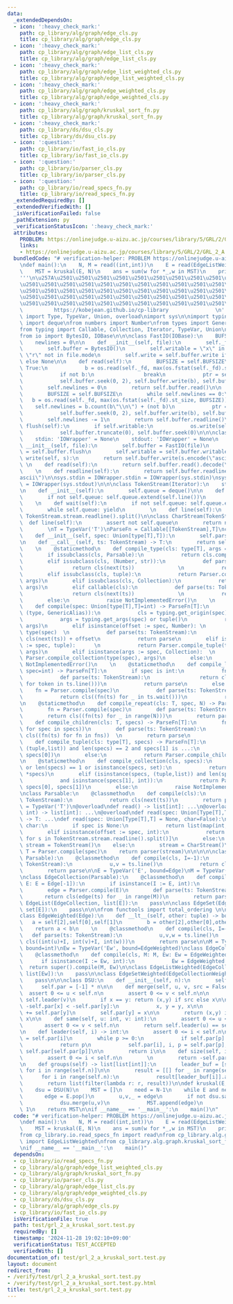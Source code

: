 ```yaml
---
data:
  _extendedDependsOn:
  - icon: ':heavy_check_mark:'
    path: cp_library/alg/graph/edge_cls.py
    title: cp_library/alg/graph/edge_cls.py
  - icon: ':heavy_check_mark:'
    path: cp_library/alg/graph/edge_list_cls.py
    title: cp_library/alg/graph/edge_list_cls.py
  - icon: ':heavy_check_mark:'
    path: cp_library/alg/graph/edge_list_weighted_cls.py
    title: cp_library/alg/graph/edge_list_weighted_cls.py
  - icon: ':heavy_check_mark:'
    path: cp_library/alg/graph/edge_weighted_cls.py
    title: cp_library/alg/graph/edge_weighted_cls.py
  - icon: ':heavy_check_mark:'
    path: cp_library/alg/graph/kruskal_sort_fn.py
    title: cp_library/alg/graph/kruskal_sort_fn.py
  - icon: ':heavy_check_mark:'
    path: cp_library/ds/dsu_cls.py
    title: cp_library/ds/dsu_cls.py
  - icon: ':question:'
    path: cp_library/io/fast_io_cls.py
    title: cp_library/io/fast_io_cls.py
  - icon: ':question:'
    path: cp_library/io/parser_cls.py
    title: cp_library/io/parser_cls.py
  - icon: ':question:'
    path: cp_library/io/read_specs_fn.py
    title: cp_library/io/read_specs_fn.py
  _extendedRequiredBy: []
  _extendedVerifiedWith: []
  _isVerificationFailed: false
  _pathExtension: py
  _verificationStatusIcon: ':heavy_check_mark:'
  attributes:
    PROBLEM: https://onlinejudge.u-aizu.ac.jp/courses/library/5/GRL/2/GRL_2_A
    links:
    - https://onlinejudge.u-aizu.ac.jp/courses/library/5/GRL/2/GRL_2_A
  bundledCode: "# verification-helper: PROBLEM https://onlinejudge.u-aizu.ac.jp/courses/library/5/GRL/2/GRL_2_A\n\
    \ndef main():\n    N, M = read((int,int))\n    E = read(EdgeListWeighted[M,0])\n\
    \    MST = kruskal(E, N)\n    ans = sum(w for *_,w in MST)\n    print(ans)\n\n\
    '''\n\u257A\u2501\u2501\u2501\u2501\u2501\u2501\u2501\u2501\u2501\u2501\u2501\u2501\
    \u2501\u2501\u2501\u2501\u2501\u2501\u2501\u2501\u2501\u2501\u2501\u2501\u2501\
    \u2501\u2501\u2501\u2501\u2501\u2501\u2501\u2501\u2501\u2501\u2501\u2501\u2501\
    \u2501\u2501\u2501\u2501\u2501\u2501\u2501\u2501\u2501\u2501\u2501\u2501\u2501\
    \u2501\u2501\u2501\u2501\u2501\u2501\u2501\u2501\u2501\u2501\u2501\u2578\n   \
    \          https://kobejean.github.io/cp-library               \n'''\n\nfrom typing\
    \ import Type, TypeVar, Union, overload\nimport sys\n\nimport typing\nfrom collections\
    \ import deque\nfrom numbers import Number\nfrom types import GenericAlias \n\
    from typing import Callable, Collection, Iterator, TypeVar, Union\nimport os\n\
    from io import BytesIO, IOBase\n\n\nclass FastIO(IOBase):\n    BUFSIZE = 8192\n\
    \    newlines = 0\n\n    def __init__(self, file):\n        self._fd = file.fileno()\n\
    \        self.buffer = BytesIO()\n        self.writable = \"x\" in file.mode or\
    \ \"r\" not in file.mode\n        self.write = self.buffer.write if self.writable\
    \ else None\n\n    def read(self):\n        BUFSIZE = self.BUFSIZE\n        while\
    \ True:\n            b = os.read(self._fd, max(os.fstat(self._fd).st_size, BUFSIZE))\n\
    \            if not b:\n                break\n            ptr = self.buffer.tell()\n\
    \            self.buffer.seek(0, 2), self.buffer.write(b), self.buffer.seek(ptr)\n\
    \        self.newlines = 0\n        return self.buffer.read()\n\n    def readline(self):\n\
    \        BUFSIZE = self.BUFSIZE\n        while self.newlines == 0:\n         \
    \   b = os.read(self._fd, max(os.fstat(self._fd).st_size, BUFSIZE))\n        \
    \    self.newlines = b.count(b\"\\n\") + (not b)\n            ptr = self.buffer.tell()\n\
    \            self.buffer.seek(0, 2), self.buffer.write(b), self.buffer.seek(ptr)\n\
    \        self.newlines -= 1\n        return self.buffer.readline()\n\n    def\
    \ flush(self):\n        if self.writable:\n            os.write(self._fd, self.buffer.getvalue())\n\
    \            self.buffer.truncate(0), self.buffer.seek(0)\n\n\nclass IOWrapper(IOBase):\n\
    \    stdin: 'IOWrapper' = None\n    stdout: 'IOWrapper' = None\n    \n    def\
    \ __init__(self, file):\n        self.buffer = FastIO(file)\n        self.flush\
    \ = self.buffer.flush\n        self.writable = self.buffer.writable\n\n    def\
    \ write(self, s):\n        return self.buffer.write(s.encode(\"ascii\"))\n   \
    \ \n    def read(self):\n        return self.buffer.read().decode(\"ascii\")\n\
    \    \n    def readline(self):\n        return self.buffer.readline().decode(\"\
    ascii\")\n\nsys.stdin = IOWrapper.stdin = IOWrapper(sys.stdin)\nsys.stdout = IOWrapper.stdout\
    \ = IOWrapper(sys.stdout)\n\n\nclass TokenStream(Iterator):\n    stream = IOWrapper.stdin\n\
    \n    def __init__(self):\n        self.queue = deque()\n\n    def __next__(self):\n\
    \        if not self.queue: self.queue.extend(self.line())\n        return self.queue.popleft()\n\
    \    \n    def wait(self):\n        if not self.queue: self.queue.extend(self.line())\n\
    \        while self.queue: yield\n        \n    def line(self):\n        return\
    \ TokenStream.stream.readline().split()\n\nclass CharStream(TokenStream):\n  \
    \  def line(self):\n        assert not self.queue\n        return next(TokenStream.stream).rstrip()\n\
    \        \nT = TypeVar('T')\nParseFn = Callable[[TokenStream],T]\nclass Parser:\n\
    \    def __init__(self, spec: Union[type[T],T]):\n        self.parse = Parser.compile(spec)\n\
    \n    def __call__(self, ts: TokenStream) -> T:\n        return self.parse(ts)\n\
    \    \n    @staticmethod\n    def compile_type(cls: type[T], args = ()) -> T:\n\
    \        if issubclass(cls, Parsable):\n            return cls.compile(*args)\n\
    \        elif issubclass(cls, (Number, str)):\n            def parse(ts: TokenStream):\n\
    \                return cls(next(ts))              \n            return parse\n\
    \        elif issubclass(cls, tuple):\n            return Parser.compile_tuple(cls,\
    \ args)\n        elif issubclass(cls, Collection):\n            return Parser.compile_collection(cls,\
    \ args)\n        elif callable(cls):\n            def parse(ts: TokenStream):\n\
    \                return cls(next(ts))              \n            return parse\n\
    \        else:\n            raise NotImplementedError()\n    \n    @staticmethod\n\
    \    def compile(spec: Union[type[T],T]=int) -> ParseFn[T]:\n        if isinstance(spec,\
    \ (type, GenericAlias)):\n            cls = typing.get_origin(spec) or spec\n\
    \            args = typing.get_args(spec) or tuple()\n            return Parser.compile_type(cls,\
    \ args)\n        elif isinstance(offset := spec, Number): \n            cls =\
    \ type(spec)  \n            def parse(ts: TokenStream):\n                return\
    \ cls(next(ts)) + offset\n            return parse\n        elif isinstance(args\
    \ := spec, tuple):      \n            return Parser.compile_tuple(type(spec),\
    \ args)\n        elif isinstance(args := spec, Collection):  \n            return\
    \ Parser.compile_collection(type(spec), args)\n        else:\n            raise\
    \ NotImplementedError()\n    \n    @staticmethod\n    def compile_line(cls: T,\
    \ spec=int) -> ParseFn[T]:\n        if spec is int:\n            fn = Parser.compile(spec)\n\
    \            def parse(ts: TokenStream):\n                return cls((int(token)\
    \ for token in ts.line()))\n            return parse\n        else:\n        \
    \    fn = Parser.compile(spec)\n            def parse(ts: TokenStream):\n    \
    \            return cls((fn(ts) for _ in ts.wait()))\n            return parse\n\
    \n    @staticmethod\n    def compile_repeat(cls: T, spec, N) -> ParseFn[T]:\n\
    \        fn = Parser.compile(spec)\n        def parse(ts: TokenStream):\n    \
    \        return cls((fn(ts) for _ in range(N)))\n        return parse\n\n    @staticmethod\n\
    \    def compile_children(cls: T, specs) -> ParseFn[T]:\n        fns = tuple((Parser.compile(spec)\
    \ for spec in specs))\n        def parse(ts: TokenStream):\n            return\
    \ cls((fn(ts) for fn in fns))  \n        return parse\n            \n    @staticmethod\n\
    \    def compile_tuple(cls: type[T], specs) -> ParseFn[T]:\n        if isinstance(specs,\
    \ (tuple,list)) and len(specs) == 2 and specs[1] is ...:\n            return Parser.compile_line(cls,\
    \ specs[0])\n        else:\n            return Parser.compile_children(cls, specs)\n\
    \n    @staticmethod\n    def compile_collection(cls, specs):\n        if not specs\
    \ or len(specs) == 1 or isinstance(specs, set):\n            return Parser.compile_line(cls,\
    \ *specs)\n        elif (isinstance(specs, (tuple,list)) and len(specs) == 2 \n\
    \            and isinstance(specs[1], int)):\n            return Parser.compile_repeat(cls,\
    \ specs[0], specs[1])\n        else:\n            raise NotImplementedError()\n\
    \nclass Parsable:\n    @classmethod\n    def compile(cls):\n        def parser(ts:\
    \ TokenStream):\n            return cls(next(ts))\n        return parser\n\nT\
    \ = TypeVar('T')\n@overload\ndef read() -> list[int]: ...\n@overload\ndef read(spec:\
    \ int) -> list[int]: ...\n@overload\ndef read(spec: Union[Type[T],T], char=False)\
    \ -> T: ...\ndef read(spec: Union[Type[T],T] = None, char=False):\n    if not\
    \ char:\n        if spec is None:\n            return list(map(int, TokenStream.stream.readline().split()))\n\
    \        elif isinstance(offset := spec, int):\n            return [int(s)+offset\
    \ for s in TokenStream.stream.readline().split()]\n        else:\n           \
    \ stream = TokenStream()\n    else:\n        stream = CharStream()\n    parser:\
    \ T = Parser.compile(spec)\n    return parser(stream)\n\n\n\n\nclass Edge(tuple,\
    \ Parsable):\n    @classmethod\n    def compile(cls, I=-1):\n        def parse(ts:\
    \ TokenStream):\n            u,v = ts.line()\n            return cls((int(u)+I,int(v)+I))\n\
    \        return parse\n\nE = TypeVar('E', bound=Edge)\nM = TypeVar('M', bound=int)\n\
    \nclass EdgeCollection(Parsable):\n    @classmethod\n    def compile(cls, M: M,\
    \ E: E = Edge[-1]):\n        if isinstance(I := E, int):\n            E = Edge[I]\n\
    \        edge = Parser.compile(E)\n        def parse(ts: TokenStream):\n     \
    \       return cls(edge(ts) for _ in range(M))\n        return parse\n\nclass\
    \ EdgeList(EdgeCollection, list[E]):\n    pass\n\nclass EdgeSet(EdgeCollection,\
    \ set[E]):\n    pass\n\n\nfrom functools import total_ordering \n\n@total_ordering\n\
    class EdgeWeighted(Edge):\n    def __lt__(self, other: tuple) -> bool:\n     \
    \   a = self[2],self[0],self[1]\n        b = other[2],other[0],other[1]\n    \
    \    return a < b\n    \n    @classmethod\n    def compile(cls, I=-1):\n     \
    \   def parse(ts: TokenStream):\n            u,v,w = ts.line()\n            return\
    \ cls((int(u)+I, int(v)+I, int(w)))\n        return parse\n\nM = TypeVar('M',\
    \ bound=int)\nEw = TypeVar('Ew', bound=EdgeWeighted)\nclass EdgeCollectionWeighted(EdgeCollection):\n\
    \    @classmethod\n    def compile(cls, M: M, Ew: Ew = EdgeWeighted[-1]):\n  \
    \      if isinstance(I := Ew, int):\n            Ew = EdgeWeighted[I]\n      \
    \  return super().compile(M, Ew)\n\nclass EdgeListWeighted(EdgeCollectionWeighted,\
    \ list[Ew]):\n    pass\n\nclass EdgeSetWeighted(EdgeCollectionWeighted, set[Ew]):\n\
    \    pass\n\n\nclass DSU:\n    def __init__(self, n):\n        self.n = n\n  \
    \      self.par = [-1] * n\n\n    def merge(self, u, v, src = False):\n      \
    \  assert 0 <= u < self.n\n        assert 0 <= v < self.n\n\n        x, y = self.leader(u),\
    \ self.leader(v)\n        if x == y: return (x,y) if src else x\n\n        if\
    \ -self.par[x] < -self.par[y]:\n            x, y = y, x\n\n        self.par[x]\
    \ += self.par[y]\n        self.par[y] = x\n\n        return (x,y) if src else\
    \ x\n\n    def same(self, u: int, v: int):\n        assert 0 <= u < self.n\n \
    \       assert 0 <= v < self.n\n        return self.leader(u) == self.leader(v)\n\
    \n    def leader(self, i) -> int:\n        assert 0 <= i < self.n\n\n        p\
    \ = self.par[i]\n        while p >= 0:\n            if self.par[p] < 0:\n    \
    \            return p\n            self.par[i], i, p = self.par[p], self.par[p],\
    \ self.par[self.par[p]]\n\n        return i\n\n    def size(self, i) -> int:\n\
    \        assert 0 <= i < self.n\n        \n        return -self.par[self.leader(i)]\n\
    \n    def groups(self) -> list[list[int]]:\n        leader_buf = [self.leader(i)\
    \ for i in range(self.n)]\n\n        result = [[] for _ in range(self.n)]\n  \
    \      for i in range(self.n):\n            result[leader_buf[i]].append(i)\n\n\
    \        return list(filter(lambda r: r, result))\n\ndef kruskal(E, N):\n    E.sort(reverse=True)\n\
    \    dsu = DSU(N)\n    MST = []\n    need = N-1\n    while E and need > 0:\n \
    \       edge = E.pop()\n        u,v,_ = edge\n        if not dsu.same(u,v):\n\
    \            dsu.merge(u,v)\n            MST.append(edge)\n            need -=\
    \ 1\n    return MST\n\nif __name__ == '__main__':\n    main()\n"
  code: "# verification-helper: PROBLEM https://onlinejudge.u-aizu.ac.jp/courses/library/5/GRL/2/GRL_2_A\n\
    \ndef main():\n    N, M = read((int,int))\n    E = read(EdgeListWeighted[M,0])\n\
    \    MST = kruskal(E, N)\n    ans = sum(w for *_,w in MST)\n    print(ans)\n\n\
    from cp_library.io.read_specs_fn import read\nfrom cp_library.alg.graph.edge_list_weighted_cls\
    \ import EdgeListWeighted\nfrom cp_library.alg.graph.kruskal_sort_fn import kruskal\n\
    \nif __name__ == '__main__':\n    main()"
  dependsOn:
  - cp_library/io/read_specs_fn.py
  - cp_library/alg/graph/edge_list_weighted_cls.py
  - cp_library/alg/graph/kruskal_sort_fn.py
  - cp_library/io/parser_cls.py
  - cp_library/alg/graph/edge_list_cls.py
  - cp_library/alg/graph/edge_weighted_cls.py
  - cp_library/ds/dsu_cls.py
  - cp_library/alg/graph/edge_cls.py
  - cp_library/io/fast_io_cls.py
  isVerificationFile: true
  path: test/grl_2_a_kruskal_sort.test.py
  requiredBy: []
  timestamp: '2024-11-28 19:02:10+09:00'
  verificationStatus: TEST_ACCEPTED
  verifiedWith: []
documentation_of: test/grl_2_a_kruskal_sort.test.py
layout: document
redirect_from:
- /verify/test/grl_2_a_kruskal_sort.test.py
- /verify/test/grl_2_a_kruskal_sort.test.py.html
title: test/grl_2_a_kruskal_sort.test.py
---
```

